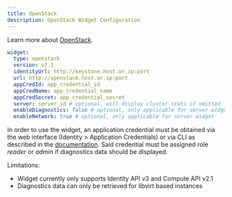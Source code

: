 ```yaml
---
title: OpenStack
description: OpenStack Widget Configuration
---
```


Learn more about [OpenStack](https://docs.openstack.org/).

```yaml
widget:
  type: openstack
  version: v2.1
  identityUrl: http://keystone.host.or.ip:port
  url: http://openstack.host.or.ip:port
  appCredId: app_credential_id
  appCredName: app_credential_name
  appCredSecret: app_credential_secret
  server: server_id # optional, will display cluster stats if omitted
  enableDiagnostics: false # optional, only applicable for server widget
  enableNetwork: true # optional, only applicable for server widget
```

In order to use the widget, an application credential must be obtained via the web interface (Identity > Application Credentials) or via CLI as described in the [documentation](https://docs.openstack.org/keystone/2024.2/admin/oauth2-usage-guide.html). Said credential must be assigned role _reader_ or _admin_ if diagnostics data should be displayed.

Limitations:

- Widget currently only supports Identity API v3 and Compute API v2.1
- Diagnostics data can only be retrieved for libvirt based instances
